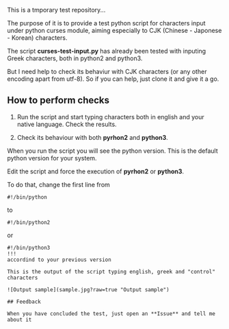 This is a tmporary test repository...

The purpose of it is to provide a test python script for characters input under python curses module, aiming especially to CJK (Chinese - Japonese - Korean) characters.

The script **curses-test-input.py** has already been tested with inputing Greek characters, both in python2 and python3.

But I need help to check its behaviur with CJK characters (or any other encoding apart from utf-8). So if you can help, just clone it and give it a go.

## How to perform checks

1. Run the script and start typing characters both in english and your native language. Check the results.

2. Check its behaviour with both **pyrhon2** and **python3**.

When you run the script you will see the python version. This is the default python version for your system.

Edit the script and force the execution of **pyrhon2** or **python3**.

To do that, change the first line from

```
#!/bin/python
```
to
```
#!/bin/python2
```
or
```
#!/bin/python3
!!!
accordind to your previous version

This is the output of the script typing english, greek and "control" characters

![Output sample](sample.jpg?raw=true "Output sample")

## Feedback

When you have concluded the test, just open an **Issue** and tell me about it

